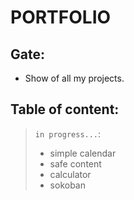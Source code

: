 # PORTFOLIO
## Gate:
* Show of all my projects.
## Table of content:
> `in progress...`:
> 
>* simple calendar
>* safe content
>* calculator
>* sokoban
>

